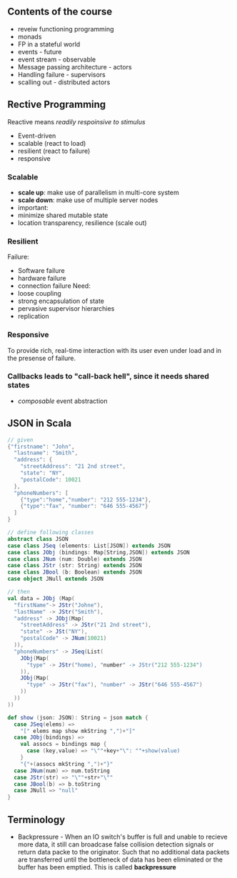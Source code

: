 ## Contents of the course
* reveiw functioning programming
* monads
* FP in a stateful world
* events - future
* event stream - observable
* Message passing architecture - actors
* Handling failure - supervisors
* scalling out - distributed actors

## Rective Programming
Reactive means *readily respoinsive to stimulus*
* Event-driven
* scalable (react to load)
* resilient (react to failure)
* responsive

### Scalable
* **scale up**: make use of parallelism in multi-core system
* **scale down**: make use of multiple server nodes
* important:
 * minimize shared mutable state
 * location transparency, resilience (scale out)

### Resilient
Failure:
* Software failure
* hardware failure
* connection failure
Need:
* loose coupling
* strong encapsulation of state
* pervasive supervisor hierarchies
* replication

### Responsive
To provide rich, real-time interaction with its user even under load and in the presense of failure.

### Callbacks leads to "call-back hell", since it needs shared states
* *composable* event abstraction

## JSON in Scala
```scala
// given 
{"firstname": "John",
  "lastname": "Smith",
  "address": {
    "streetAddress": "21 2nd street",
    "state": "NY",
    "postalCode": 10021
  },
  "phoneNumbers": [
    {"type":"home","number": "212 555-1234"},
    {"type":"fax", "number": "646 555-4567"}
  ]
}

// define following classes
abstract class JSON
case class JSeq (elements: List[JSON]) extends JSON
case class JObj (bindings: Map[String,JSON]) extends JSON
case class JNum (num: Double) extends JSON
case class JStr (str: String) extends JSON
case class JBool (b: Boolean) extends JSON
case object JNull extends JSON

// then
val data = JObj (Map(
  "firstName"-> JStr("Johne"),
  "lastName" -> JStr("Smith"),
  "address" -> JObj(Map(
    "streetAddress" -> JStr("21 2nd street"),
    "state" -> JSt("NY"),
    "postalCode" -> JNum(10021)
  )),
  "phoneNumbers" -> JSeq(List(
    JObj(Map(
      "type" -> JStr("home), "number" -> JStr("212 555-1234")
    )),
    JObj(Map(
      "type" -> JStr("fax"), "number" -> JStr("646 555-4567")
    ))
  ))
))

def show (json: JSON): String = json match {
  case JSeq(elems) =>
    "[" elems map show mkString ",")+"]"
  case JObj(bindings) =>
    val assocs = bindings map {
      case (key,value) => "\""+key+"\": ""+show(value)
    }
    "{"+(assocs mkString ",")+"}"
  case JNum(num) => num.toString
  case JStr(str) => "\""+str+"\""
  case JBool(b) => b.toString
  case JNull => "null"
}
```

## Terminology
* Backpressure - When an IO switch's buffer is full and unable to recieve more data, it still can broadcase false collision detection signals or return data packe to the originator. Such that no additional data packets are transferred until the bottleneck of data has been eliminated or the buffer has been emptied. This is called **backpressure**
